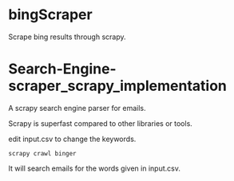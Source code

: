 
# bingScraper
Scrape bing results through scrapy.

# Search-Engine-scraper_scrapy_implementation
A scrapy search engine parser for emails.

Scrapy is superfast compared to other libraries or tools.

edit input.csv to change the keywords.

```scrapy crawl binger```


It will search emails for the words given in input.csv.
